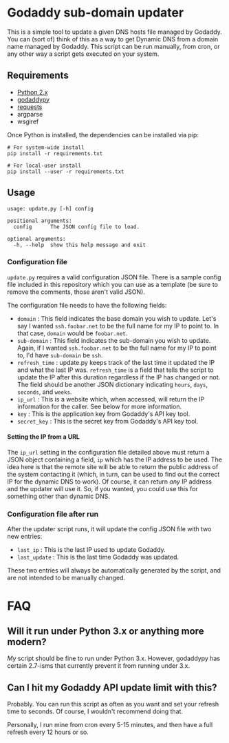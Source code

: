 # Godaddy sub-domain updater

This is a simple tool to update a given DNS hosts file managed by Godaddy.
You can (sort of) think of this as a way to get Dynamic DNS from a domain name
managed by Godaddy. This script can be run manually, from cron, or any other
way a script gets executed on your system.

## Requirements

* [Python 2.x](https://www.python.org/)
* [godaddypy](https://github.com/eXamadeus/godaddypy)
* [requests](http://docs.python-requests.org/en/master/)
* argparse
* wsgiref

Once Python is installed, the dependencies can be installed via pip:

```
# For system-wide install
pip install -r requirements.txt

# For local-user install
pip install --user -r requirements.txt
```

## Usage

```
usage: update.py [-h] config

positional arguments:
  config      The JSON config file to load.

optional arguments:
  -h, --help  show this help message and exit
```

### Configuration file

`update.py` requires a valid configuration JSON file. There is a sample config
file included in this repository which you can use as a template (be sure to
remove the comments, those aren't valid JSON).

The configuration file needs to have the following fields:

* `domain` : This field indicates the base domain you wish to update. Let's say
I wanted `ssh.foobar.net` to be the full name for my IP to point to. In that
case, `domain` would be `foobar.net`.
* `sub-domain` : This field indicates the sub-domain you wish to update. Again,
if I wanted `ssh.foobar.net` to be the full name for my IP to point to, I'd
have `sub-domain` be `ssh`.
* `refresh_time` : update.py keeps track of the last time it updated the IP
and what the last IP was. `refresh_time` is a field that tells the script to
update the IP after this duration regardless if the IP has changed or not. The
field should be another JSON dictionary indicating `hours`, `days`, `seconds`,
and `weeks`.
* `ip_url` : This is a website which, when accessed, will return the IP
information for the caller. See below for more information.
* `key` : This is the application key from Godaddy's API key tool.
* `secret_key` : This is the secret key from Godaddy's API key tool.

#### Setting the IP from a URL

The `ip_url` setting in the configuration file detailed above must return a
JSON object containing a field, `ip` which has the IP address to be used. The
idea here is that the remote site will be able to return the public address of
the system contacting it (which, in turn, can be used to find out the correct
IP for the dynamic DNS to work). Of course, it can return *any* IP address
and the updater will use it. So, if you wanted, you could use this for
something other than dynamic DNS.

### Configuration file after run

After the updater script runs, it will update the config JSON file with two
new entries:

* `last_ip` : This is the last IP used to update Godaddy.
* `last_update` : This is the last time Godaddy was updated.

These two entries will always be automatically generated by the script, and are
not intended to be manually changed.

# FAQ

## Will it run under Python 3.x or anything more modern?

*My* script should be fine to run under Python 3.x. However, godaddypy has
certain 2.7-isms that currently prevent it from running under 3.x.

## Can I hit my Godaddy API update limit with this?

Probably. You can run this script as often as you want and set your refresh
time to seconds. Of course, I wouldn't recommend doing that.

Personally, I run mine from cron every 5-15 minutes, and then have a full
refresh every 12 hours or so.
